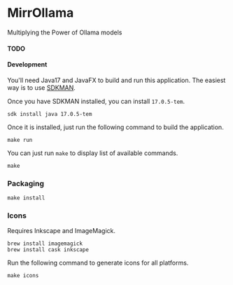 # MirrOllama

Multiplying the Power of Ollama models

#### TODO

#### Development

You'll need Java17 and JavaFX to build and run this application.
The easiest way is to use [SDKMAN](https://sdkman.io/).

Once you have SDKMAN installed, you can install `17.0.5-tem`.

```shell
sdk install java 17.0.5-tem
```

Once it is installed, just run the following command to build the application.

```shell
make run 
```  

You can just run `make` to display list of available commands.

```shell
make
```

### Packaging

```shell
make install
```

### Icons

Requires Inkscape and ImageMagick.

```shell
brew install imagemagick
brew install cask inkscape
```

Run the following command to generate icons for all platforms.

```shell
make icons
```
